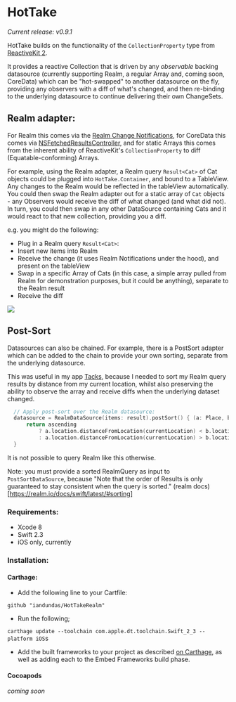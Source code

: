 # HotTake

_Current release: v0.9.1_

HotTake builds on the functionality of the `CollectionProperty` type from [ReactiveKit 2](https://github.com/ReactiveKit/ReactiveKit/tree/v2.1.1).

It provides a reactive Collection that is driven by any _observable_ backing datasource (currently supporting Realm, a regular Array and, coming soon, CoreData) which can be "hot-swapped" to another datasource on the fly, providing any observers with a diff of what's changed, and then re-binding to the underlying datasource to continue delivering their own ChangeSets.

## Realm adapter:

For Realm this comes via the [Realm Change Notifications](https://realm.io/docs/swift/latest/#notifications), for CoreData this comes via [NSFetchedResultsController](https://developer.apple.com/reference/coredata/nsfetchedresultscontroller), and for static Arrays this comes from the inherent ability of ReactiveKit's `CollectionProperty` to diff (Equatable-conforming) Arrays.

For example, using the Realm adapter, a Realm query `Result<Cat>` of Cat objects could be plugged into `HotTake.Container`, and bound to a TableView. Any changes to the Realm would be reflected in the tableView automatically. You could then swap the Realm adapter out for a static array of `Cat` objects - any Observers would receive the diff of what changed (and what did not). In turn, you could then swap in any other DataSource containing Cats and it would react to that new collection, providing you a diff.

e.g. you might do the following:

- Plug in a Realm query `Result<Cat>`:
- Insert new items into Realm
- Receive the change (it uses Realm Notifications under the hood), and present on the tableView
- Swap in a specific Array of Cats (in this case, a simple array pulled from Realm for demonstration purposes, but it could be anything), separate to the Realm result
- Receive the diff

<img src="https://cl.ly/0J2q352v263O/Screen%20Recording%202016-12-01%20at%2012.10%20pm.gif" />


## Post-Sort

Datasources can also be chained. For example, there is a PostSort adapter which can be added to the chain to provide your own sorting, separate from the underlying datasource.

This was useful in my app [Tacks](http://tacks.cc), because I needed to sort my Realm query results by distance from my current location, whilst also preserving the ability to observe the array and receive diffs when the underlying dataset changed.

```swift
  // Apply post-sort over the Realm datasource:
  datasource = RealmDataSource(items: result).postSort() { (a: Place, b:Place) in
      return ascending
          ? a.location.distanceFromLocation(currentLocation) < b.location.distanceFromLocation(currentLocation)
          : a.location.distanceFromLocation(currentLocation) > b.location.distanceFromLocation(currentLocation)
  }
```

It is not possible to query Realm like this otherwise.

Note: you must provide a sorted RealmQuery as input to `PostSortDataSource`, because "Note that the order of Results is only guaranteed to stay consistent when the query is sorted." (realm docs)[https://realm.io/docs/swift/latest/#sorting]


### Requirements:

- Xcode 8
- Swift 2.3
- iOS only, currently

### Installation:

#### Carthage:
- Add the following line to your Cartfile:

`github "iandundas/HotTakeRealm"`

- Run the following;

`carthage update --toolchain com.apple.dt.toolchain.Swift_2_3 --platform iOS`s

- Add the built frameworks to your project as described [on Carthage](https://github.com/Carthage/Carthage#if-youre-building-for-ios-tvos-or-watchos), as well as adding each to the Embed Frameworks build phase.


#### Cocoapods
_coming soon_
